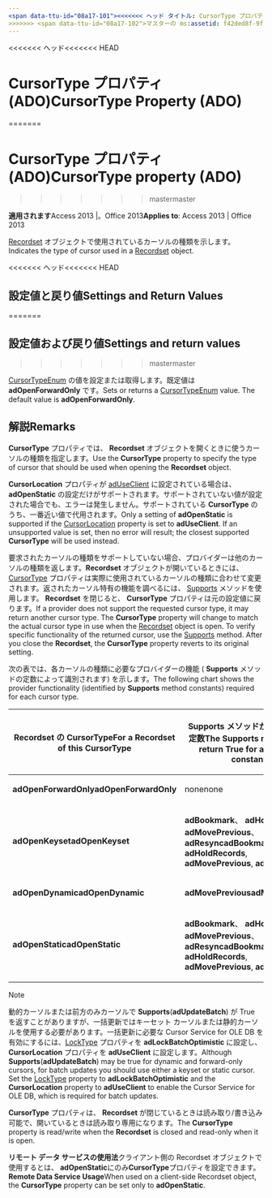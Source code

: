 ```yaml
---
<span data-ttu-id="08a17-101"><<<<<<< ヘッド タイトル: CursorType プロパティ (ADO) TOCTitle: CursorType プロパティ (ADO) === タイトル: CursorType プロパティ (ADO) TOCTitle: CursorType プロパティ (ADO)</span><span class="sxs-lookup"><span data-stu-id="08a17-101"><<<<<<< HEAD title: CursorType Property (ADO) TOCTitle: CursorType Property (ADO) ======= title: CursorType property (ADO) TOCTitle: CursorType property (ADO)</span></span>
>>>>>>> <span data-ttu-id="08a17-102">マスターの ms:assetid: f42ded8f-9f92-ef03-a198-ffb892324611 ms:mtpsurl: https://msdn.microsoft.com/library/JJ250239(v=office.15) ms:contentKeyID: 48548682 ms.date: 2015/09/18 mtps_version: v=office.15</span><span class="sxs-lookup"><span data-stu-id="08a17-102">master ms:assetid: f42ded8f-9f92-ef03-a198-ffb892324611 ms:mtpsurl: https://msdn.microsoft.com/library/JJ250239(v=office.15) ms:contentKeyID: 48548682 ms.date: 09/18/2015 mtps_version: v=office.15</span></span>
---
```


<span data-ttu-id="08a17-103"><<<<<<< ヘッド</span><span class="sxs-lookup"><span data-stu-id="08a17-103"><<<<<<< HEAD</span></span>
# <a name="cursortype-property-ado"></a><span data-ttu-id="08a17-104">CursorType プロパティ (ADO)</span><span class="sxs-lookup"><span data-stu-id="08a17-104">CursorType Property (ADO)</span></span>
=======
# <a name="cursortype-property-ado"></a><span data-ttu-id="08a17-105">CursorType プロパティ (ADO)</span><span class="sxs-lookup"><span data-stu-id="08a17-105">CursorType property (ADO)</span></span>
>>>>>>> <span data-ttu-id="08a17-106">master</span><span class="sxs-lookup"><span data-stu-id="08a17-106">master</span></span>


<span data-ttu-id="08a17-107">**適用されます**Access 2013 |。Office 2013</span><span class="sxs-lookup"><span data-stu-id="08a17-107">**Applies to**: Access 2013 | Office 2013</span></span>

<span data-ttu-id="08a17-108">[Recordset](recordset-object-ado.md) オブジェクトで使用されているカーソルの種類を示します。</span><span class="sxs-lookup"><span data-stu-id="08a17-108">Indicates the type of cursor used in a [Recordset](recordset-object-ado.md) object.</span></span>

<span data-ttu-id="08a17-109"><<<<<<< ヘッド</span><span class="sxs-lookup"><span data-stu-id="08a17-109"><<<<<<< HEAD</span></span>
## <a name="settings-and-return-values"></a><span data-ttu-id="08a17-110">設定値と戻り値</span><span class="sxs-lookup"><span data-stu-id="08a17-110">Settings and Return Values</span></span>
=======
## <a name="settings-and-return-values"></a><span data-ttu-id="08a17-111">設定値および戻り値</span><span class="sxs-lookup"><span data-stu-id="08a17-111">Settings and return values</span></span>
>>>>>>> <span data-ttu-id="08a17-112">master</span><span class="sxs-lookup"><span data-stu-id="08a17-112">master</span></span>

<span data-ttu-id="08a17-p101">[CursorTypeEnum](cursortypeenum.md) の値を設定または取得します。既定値は **adOpenForwardOnly** です。</span><span class="sxs-lookup"><span data-stu-id="08a17-p101">Sets or returns a [CursorTypeEnum](cursortypeenum.md) value. The default value is **adOpenForwardOnly**.</span></span>

## <a name="remarks"></a><span data-ttu-id="08a17-115">解説</span><span class="sxs-lookup"><span data-stu-id="08a17-115">Remarks</span></span>

<span data-ttu-id="08a17-116">**CursorType** プロパティでは、 **Recordset** オブジェクトを開くときに使うカーソルの種類を指定します。</span><span class="sxs-lookup"><span data-stu-id="08a17-116">Use the **CursorType** property to specify the type of cursor that should be used when opening the **Recordset** object.</span></span>

<span data-ttu-id="08a17-p102">**CursorLocation** プロパティが [adUseClient](cursorlocation-property-ado.md) に設定されている場合は、 **adOpenStatic** の設定だけがサポートされます。サポートされていない値が設定された場合でも、エラーは発生しません。サポートされている **CursorType** のうち、一番近い値で代用されます。</span><span class="sxs-lookup"><span data-stu-id="08a17-p102">Only a setting of **adOpenStatic** is supported if the [CursorLocation](cursorlocation-property-ado.md) property is set to **adUseClient**. If an unsupported value is set, then no error will result; the closest supported **CursorType** will be used instead.</span></span>

<span data-ttu-id="08a17-p103">要求されたカーソルの種類をサポートしていない場合、プロバイダーは他のカーソルの種類を返します。**Recordset** オブジェクトが開いているときには、 [CursorType](recordset-object-ado.md) プロパティは実際に使用されているカーソルの種類に合わせて変更されます。返されたカーソル特有の機能を調べるには、 [Supports](supports-method-ado.md) メソッドを使用します。 **Recordset** を閉じると、 **CursorType** プロパティは元の設定値に戻ります。</span><span class="sxs-lookup"><span data-stu-id="08a17-p103">If a provider does not support the requested cursor type, it may return another cursor type. The **CursorType** property will change to match the actual cursor type in use when the [Recordset](recordset-object-ado.md) object is open. To verify specific functionality of the returned cursor, use the [Supports](supports-method-ado.md) method. After you close the **Recordset**, the **CursorType** property reverts to its original setting.</span></span>

<span data-ttu-id="08a17-123">次の表では、各カーソルの種類に必要なプロバイダーの機能 ( **Supports** メソッドの定数によって識別されます) を示します。</span><span class="sxs-lookup"><span data-stu-id="08a17-123">The following chart shows the provider functionality (identified by **Supports** method constants) required for each cursor type.</span></span>

<table>
<colgroup>
<col style="width: 50%" />
<col style="width: 50%" />
</colgroup>
<thead>
<tr class="header">
<th><p><span data-ttu-id="08a17-124">Recordset の CursorType</span><span class="sxs-lookup"><span data-stu-id="08a17-124">For a Recordset of this CursorType</span></span></p></th>
<th><p><span data-ttu-id="08a17-125">Supports メソッドが True を返す定数</span><span class="sxs-lookup"><span data-stu-id="08a17-125">The Supports method must return True for all of these constants</span></span></p></th>
</tr>
</thead>
<tbody>
<tr class="odd">
<td><p><span data-ttu-id="08a17-126"><strong>adOpenForwardOnly</strong></span><span class="sxs-lookup"><span data-stu-id="08a17-126"><strong>adOpenForwardOnly</strong></span></span></p></td>
<td><p><span data-ttu-id="08a17-127">none</span><span class="sxs-lookup"><span data-stu-id="08a17-127">none</span></span></p></td>
</tr>
<tr class="even">
<td><p><span data-ttu-id="08a17-128"><strong>adOpenKeyset</strong></span><span class="sxs-lookup"><span data-stu-id="08a17-128"><strong>adOpenKeyset</strong></span></span></p></td>
<td><p><span data-ttu-id="08a17-129"><strong>adBookmark</strong>、 <strong>adHoldRecords</strong>、 <strong>adMovePrevious</strong>、 <strong>adResync</strong></span><span class="sxs-lookup"><span data-stu-id="08a17-129"><strong>adBookmark</strong>, <strong>adHoldRecords</strong>, <strong>adMovePrevious</strong>, <strong>adResync</strong></span></span></p></td>
</tr>
<tr class="odd">
<td><p><span data-ttu-id="08a17-130"><strong>adOpenDynamic</strong></span><span class="sxs-lookup"><span data-stu-id="08a17-130"><strong>adOpenDynamic</strong></span></span></p></td>
<td><p><span data-ttu-id="08a17-131"><strong>adMovePrevious</strong></span><span class="sxs-lookup"><span data-stu-id="08a17-131"><strong>adMovePrevious</strong></span></span></p></td>
</tr>
<tr class="even">
<td><p><span data-ttu-id="08a17-132"><strong>adOpenStatic</strong></span><span class="sxs-lookup"><span data-stu-id="08a17-132"><strong>adOpenStatic</strong></span></span></p></td>
<td><p><span data-ttu-id="08a17-133"><strong>adBookmark</strong>、 <strong>adHoldRecords</strong>、 <strong>adMovePrevious</strong>、 <strong>adResync</strong></span><span class="sxs-lookup"><span data-stu-id="08a17-133"><strong>adBookmark</strong>, <strong>adHoldRecords</strong>, <strong>adMovePrevious</strong>, <strong>adResync</strong></span></span></p></td>
</tr>
</tbody>
</table>



> [!NOTE]
> <P><span data-ttu-id="08a17-p104">動的カーソルまたは前方のみカーソルで <STRONG>Supports</STRONG>(<STRONG>adUpdateBatch</STRONG>) が True を返すことがありますが、一括更新ではキーセット カーソルまたは静的カーソルを使用する必要があります。一括更新に必要な Cursor Service for OLE DB を有効にするには、<A href="locktype-property-ado.md">LockType</A> プロパティを <STRONG>adLockBatchOptimistic</STRONG> に設定し、<STRONG>CursorLocation</STRONG> プロパティを <STRONG>adUseClient</STRONG> に設定します。</span><span class="sxs-lookup"><span data-stu-id="08a17-p104">Although <STRONG>Supports</STRONG>(<STRONG>adUpdateBatch</STRONG>) may be true for dynamic and forward-only cursors, for batch updates you should use either a keyset or static cursor. Set the <A href="locktype-property-ado.md">LockType</A> property to <STRONG>adLockBatchOptimistic</STRONG> and the <STRONG>CursorLocation</STRONG> property to <STRONG>adUseClient</STRONG> to enable the Cursor Service for OLE DB, which is required for batch updates.</span></span></P>



<span data-ttu-id="08a17-136">**CursorType** プロパティは、 **Recordset** が閉じているときは読み取り/書き込み可能で、開いているときは読み取り専用になります。</span><span class="sxs-lookup"><span data-stu-id="08a17-136">The **CursorType** property is read/write when the **Recordset** is closed and read-only when it is open.</span></span>

<span data-ttu-id="08a17-137">**リモート データ サービスの使用法**クライアント側の Recordset オブジェクトで使用するとは、 **adOpenStatic**にのみ**CursorType**プロパティを設定できます。</span><span class="sxs-lookup"><span data-stu-id="08a17-137">**Remote Data Service Usage**When used on a client-side Recordset object, the **CursorType** property can be set only to **adOpenStatic**.</span></span>


